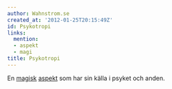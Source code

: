 ```yaml
---
author: Wahnstrom.se
created_at: '2012-01-25T20:15:49Z'
id: Psykotropi
links:
  mention:
  - aspekt
  - magi
title: Psykotropi
---
```


En [magisk][] [aspekt] som har sin källa i psyket och anden.

  [magisk]: magi
  [aspekt]: aspekt